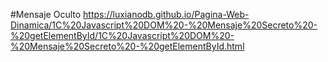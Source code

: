 #Mensaje Oculto
https://luxianodb.github.io/Pagina-Web-Dinamica/1C%20Javascript%20DOM%20-%20Mensaje%20Secreto%20-%20getElementById/1C%20Javascript%20DOM%20-%20Mensaje%20Secreto%20-%20getElementById.html
